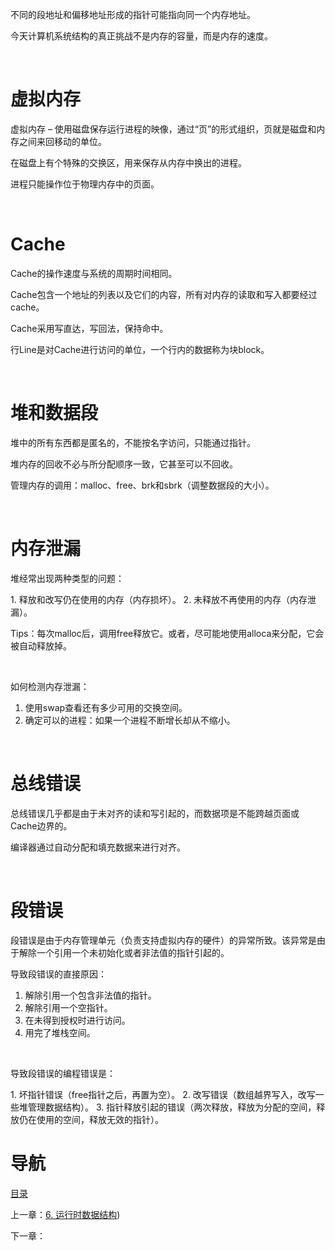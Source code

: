 不同的段地址和偏移地址形成的指针可能指向同一个内存地址。

今天计算机系统结构的真正挑战不是内存的容量，而是内存的速度。

 

# 虚拟内存

虚拟内存 – 使用磁盘保存运行进程的映像，通过“页”的形式组织，页就是磁盘和内存之间来回移动的单位。

在磁盘上有个特殊的交换区，用来保存从内存中换出的进程。

进程只能操作位于物理内存中的页面。

 

# Cache

Cache的操作速度与系统的周期时间相同。

Cache包含一个地址的列表以及它们的内容，所有对内存的读取和写入都要经过cache。

Cache采用写直达，写回法，保持命中。

行Line是对Cache进行访问的单位，一个行内的数据称为块block。

 

# 堆和数据段

堆中的所有东西都是匿名的，不能按名字访问，只能通过指针。

堆内存的回收不必与所分配顺序一致，它甚至可以不回收。

管理内存的调用：malloc、free、brk和sbrk（调整数据段的大小）。

 

# 内存泄漏

堆经常出现两种类型的问题：

1. 释放和改写仍在使用的内存（内存损坏）。
2. 未释放不再使用的内存（内存泄漏）。

Tips：每次malloc后，调用free释放它。或者，尽可能地使用alloca来分配，它会被自动释放掉。

 

如何检测内存泄漏：

1. 使用swap查看还有多少可用的交换空间。
2. 确定可以的进程：如果一个进程不断增长却从不缩小。

 

# 总线错误

总线错误几乎都是由于未对齐的读和写引起的，而数据项是不能跨越页面或Cache边界的。

编译器通过自动分配和填充数据来进行对齐。

 

# 段错误

段错误是由于内存管理单元（负责支持虚拟内存的硬件）的异常所致。该异常是由于解除一个引用一个未初始化或者非法值的指针引起的。

导致段错误的直接原因：

1. 解除引用一个包含非法值的指针。
2. 解除引用一个空指针。
3. 在未得到授权时进行访问。
4. 用完了堆栈空间。

 

导致段错误的编程错误是：

1. 坏指针错误（free指针之后，再置为空）。
2. 改写错误（数组越界写入，改写一些堆管理数据结构）。
3. 指针释放引起的错误（两次释放，释放为分配的空间，释放仍在使用的空间，释放无效的指针）。



# 导航

[目录](README.md)

上一章：[6. 运行时数据结构](6. 运行时数据结构.md))

下一章：
